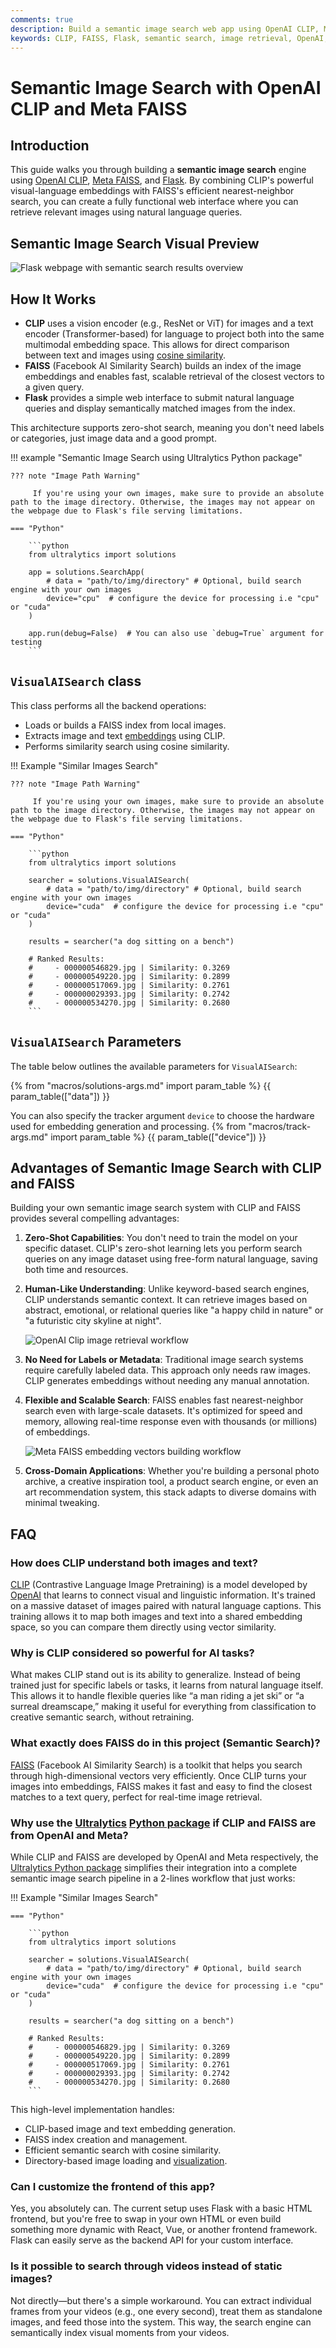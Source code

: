 ```yaml
---
comments: true
description: Build a semantic image search web app using OpenAI CLIP, Meta FAISS, and Flask. Learn how to embed images and retrieve them using natural language.
keywords: CLIP, FAISS, Flask, semantic search, image retrieval, OpenAI, Ultralytics, tutorial, computer vision, web app
---
```


# Semantic Image Search with OpenAI CLIP and Meta FAISS

## Introduction

This guide walks you through building a **semantic image search** engine using [OpenAI CLIP](https://openai.com/blog/clip), [Meta FAISS](https://github.com/facebookresearch/faiss), and [Flask](https://flask.palletsprojects.com/). By combining CLIP's powerful visual-language embeddings with FAISS's efficient nearest-neighbor search, you can create a fully functional web interface where you can retrieve relevant images using natural language queries.

## Semantic Image Search Visual Preview

![Flask webpage with semantic search results overview](https://github.com/ultralytics/docs/releases/download/0/flask-ui.avif)

## How It Works

- **CLIP** uses a vision encoder (e.g., ResNet or ViT) for images and a text encoder (Transformer-based) for language to project both into the same multimodal embedding space. This allows for direct comparison between text and images using [cosine similarity](https://en.wikipedia.org/wiki/Cosine_similarity).
- **FAISS** (Facebook AI Similarity Search) builds an index of the image embeddings and enables fast, scalable retrieval of the closest vectors to a given query.
- **Flask** provides a simple web interface to submit natural language queries and display semantically matched images from the index.

This architecture supports zero-shot search, meaning you don't need labels or categories, just image data and a good prompt.

!!! example "Semantic Image Search using Ultralytics Python package"

    ??? note "Image Path Warning"

         If you're using your own images, make sure to provide an absolute path to the image directory. Otherwise, the images may not appear on the webpage due to Flask's file serving limitations.

    === "Python"

        ```python
        from ultralytics import solutions

        app = solutions.SearchApp(
            # data = "path/to/img/directory" # Optional, build search engine with your own images
            device="cpu"  # configure the device for processing i.e "cpu" or "cuda"
        )

        app.run(debug=False)  # You can also use `debug=True` argument for testing
        ```

## `VisualAISearch` class

This class performs all the backend operations:

- Loads or builds a FAISS index from local images.
- Extracts image and text [embeddings](https://platform.openai.com/docs/guides/embeddings) using CLIP.
- Performs similarity search using cosine similarity.

!!! Example "Similar Images Search"

    ??? note "Image Path Warning"

         If you're using your own images, make sure to provide an absolute path to the image directory. Otherwise, the images may not appear on the webpage due to Flask's file serving limitations.

    === "Python"

        ```python
        from ultralytics import solutions

        searcher = solutions.VisualAISearch(
            # data = "path/to/img/directory" # Optional, build search engine with your own images
            device="cuda"  # configure the device for processing i.e "cpu" or "cuda"
        )

        results = searcher("a dog sitting on a bench")

        # Ranked Results:
        #     - 000000546829.jpg | Similarity: 0.3269
        #     - 000000549220.jpg | Similarity: 0.2899
        #     - 000000517069.jpg | Similarity: 0.2761
        #     - 000000029393.jpg | Similarity: 0.2742
        #     - 000000534270.jpg | Similarity: 0.2680
        ```

## `VisualAISearch` Parameters

The table below outlines the available parameters for `VisualAISearch`:

{% from "macros/solutions-args.md" import param_table %}
{{ param_table(["data"]) }}

You can also specify the tracker argument `device` to choose the hardware used for embedding generation and processing.
{% from "macros/track-args.md" import param_table %}
{{ param_table(["device"]) }}


## Advantages of Semantic Image Search with CLIP and FAISS

Building your own semantic image search system with CLIP and FAISS provides several compelling advantages:

1. **Zero-Shot Capabilities**: You don't need to train the model on your specific dataset. CLIP's zero-shot learning lets you perform search queries on any image dataset using free-form natural language, saving both time and resources.

2. **Human-Like Understanding**: Unlike keyword-based search engines, CLIP understands semantic context. It can retrieve images based on abstract, emotional, or relational queries like "a happy child in nature" or "a futuristic city skyline at night".

    ![OpenAI Clip image retrieval workflow](https://github.com/ultralytics/docs/releases/download/0/clip-image-retrieval.avif)

3. **No Need for Labels or Metadata**: Traditional image search systems require carefully labeled data. This approach only needs raw images. CLIP generates embeddings without needing any manual annotation.

4. **Flexible and Scalable Search**: FAISS enables fast nearest-neighbor search even with large-scale datasets. It's optimized for speed and memory, allowing real-time response even with thousands (or millions) of embeddings.

    ![Meta FAISS embedding vectors building workflow](https://github.com/ultralytics/docs/releases/download/0/faiss-indexing-workflow.avif)

5. **Cross-Domain Applications**: Whether you're building a personal photo archive, a creative inspiration tool, a product search engine, or even an art recommendation system, this stack adapts to diverse domains with minimal tweaking.

## FAQ

### How does CLIP understand both images and text?

[CLIP](https://github.com/openai/CLIP) (Contrastive Language Image Pretraining) is a model developed by [OpenAI](https://openai.com/) that learns to connect visual and linguistic information. It's trained on a massive dataset of images paired with natural language captions. This training allows it to map both images and text into a shared embedding space, so you can compare them directly using vector similarity.

### Why is CLIP considered so powerful for AI tasks?

What makes CLIP stand out is its ability to generalize. Instead of being trained just for specific labels or tasks, it learns from natural language itself. This allows it to handle flexible queries like “a man riding a jet ski” or “a surreal dreamscape,” making it useful for everything from classification to creative semantic search, without retraining.

### What exactly does FAISS do in this project (Semantic Search)?

[FAISS](https://engineering.fb.com/2017/03/29/data-infrastructure/faiss-a-library-for-efficient-similarity-search/) (Facebook AI Similarity Search) is a toolkit that helps you search through high-dimensional vectors very efficiently. Once CLIP turns your images into embeddings, FAISS makes it fast and easy to find the closest matches to a text query, perfect for real-time image retrieval.

### Why use the [Ultralytics](https://ultralytics.com/) [Python package](https://github.com/ultralytics/ultralytics/) if CLIP and FAISS are from OpenAI and Meta?

While CLIP and FAISS are developed by OpenAI and Meta respectively, the [Ultralytics Python package](https://pypi.org/project/ultralytics/) simplifies their integration into a complete semantic image search pipeline in a 2-lines workflow that just works:

!!! Example "Similar Images Search"

    === "Python"

        ```python
        from ultralytics import solutions

        searcher = solutions.VisualAISearch(
            # data = "path/to/img/directory" # Optional, build search engine with your own images
            device="cuda"  # configure the device for processing i.e "cpu" or "cuda"
        )

        results = searcher("a dog sitting on a bench")

        # Ranked Results:
        #     - 000000546829.jpg | Similarity: 0.3269
        #     - 000000549220.jpg | Similarity: 0.2899
        #     - 000000517069.jpg | Similarity: 0.2761
        #     - 000000029393.jpg | Similarity: 0.2742
        #     - 000000534270.jpg | Similarity: 0.2680
        ```

This high-level implementation handles:

- CLIP-based image and text embedding generation.
- FAISS index creation and management.
- Efficient semantic search with cosine similarity.
- Directory-based image loading and [visualization](https://www.ultralytics.com/glossary/data-visualization).

### Can I customize the frontend of this app?

Yes, you absolutely can. The current setup uses Flask with a basic HTML frontend, but you're free to swap in your own HTML or even build something more dynamic with React, Vue, or another frontend framework. Flask can easily serve as the backend API for your custom interface.

### Is it possible to search through videos instead of static images?

Not directly—but there's a simple workaround. You can extract individual frames from your videos (e.g., one every second), treat them as standalone images, and feed those into the system. This way, the search engine can semantically index visual moments from your videos.
